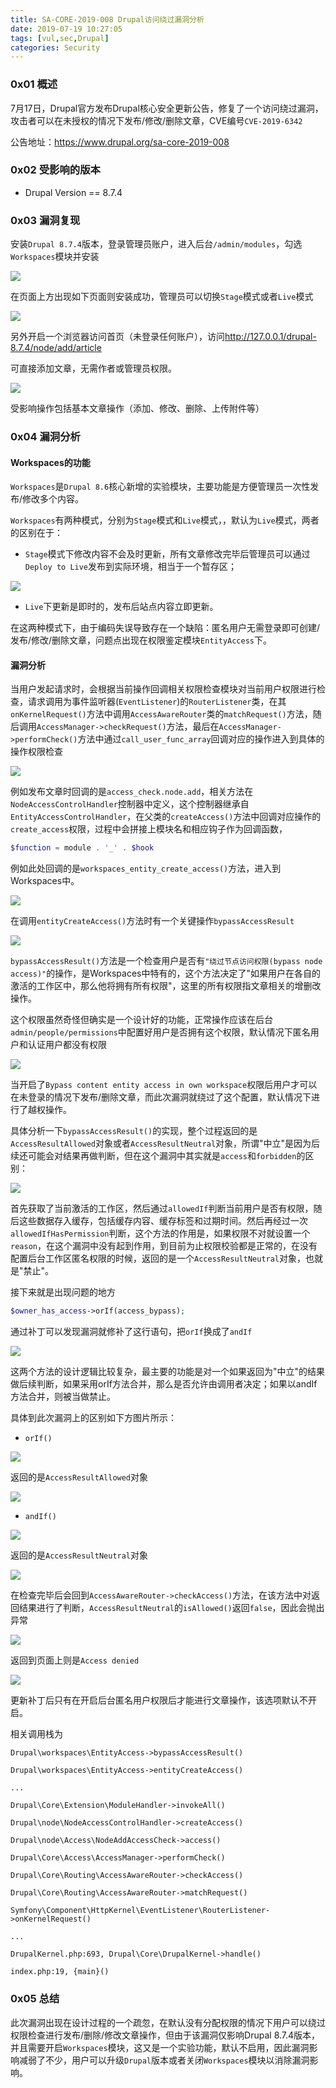 ```yaml
---
title: SA-CORE-2019-008 Drupal访问绕过漏洞分析
date: 2019-07-19 10:27:05
tags: [vul,sec,Drupal]
categories: Security
---
```


<script src="https://blog-1252261399.cos-website.ap-beijing.myqcloud.com/pangu.js"></script>

### 0x01 概述

7月17日，Drupal官方发布Drupal核心安全更新公告，修复了一个访问绕过漏洞，攻击者可以在未授权的情况下发布/修改/删除文章，CVE编号`CVE-2019-6342`

公告地址：<https://www.drupal.org/sa-core-2019-008>

### 0x02 受影响的版本

-   Drupal Version == 8.7.4

### 0x03 漏洞复现

安装`Drupal 8.7.4`版本，登录管理员账户，进入后台`/admin/modules`，勾选`Workspaces`模块并安装

![](https://blog-1252261399.cos-website.ap-beijing.myqcloud.com/images/20190719101447.png)

在页面上方出现如下页面则安装成功，管理员可以切换`Stage`模式或者`Live`模式

![](https://blog-1252261399.cos-website.ap-beijing.myqcloud.com/images/20190719104359.png)

另外开启一个浏览器访问首页（未登录任何账户），访问<http://127.0.0.1/drupal-8.7.4/node/add/article>

可直接添加文章，无需作者或管理员权限。

![](https://blog-1252261399.cos-website.ap-beijing.myqcloud.com/images/20190719104407.png)

受影响操作包括基本文章操作（添加、修改、删除、上传附件等）

### 0x04 漏洞分析

#### Workspaces的功能

`Workspaces`是`Drupal 8.6`核心新增的实验模块，主要功能是方便管理员一次性发布/修改多个内容。

`Workspaces`有两种模式，分别为`Stage`模式和`Live`模式，，默认为`Live`模式，两者的区别在于：

-   `Stage`模式下修改内容不会及时更新，所有文章修改完毕后管理员可以通过`Deploy to Live`发布到实际环境，相当于一个暂存区；

![](https://blog-1252261399.cos-website.ap-beijing.myqcloud.com/images/20190719104412.png)

-   `Live`下更新是即时的，发布后站点内容立即更新。

在这两种模式下，由于编码失误导致存在一个缺陷：匿名用户无需登录即可创建/发布/修改/删除文章，问题点出现在权限鉴定模块`EntityAccess`下。

#### 漏洞分析

当用户发起请求时，会根据当前操作回调相关权限检查模块对当前用户权限进行检查，请求调用为事件监听器(`EventListener`)的`RouterListener`类，在其`onKernelRequest()`方法中调用`AccessAwareRouter`类的`matchRequest()`方法，随后调用`AccessManager->checkRequest()`方法，最后在`AccessManager->performCheck()`方法中通过`call_user_func_array`回调对应的操作进入到具体的操作权限检查

![](https://blog-1252261399.cos-website.ap-beijing.myqcloud.com/images/20190719104431.png)

例如发布文章时回调的是`access_check.node.add`，相关方法在`NodeAccessControlHandler`控制器中定义，这个控制器继承自`EntityAccessControlHandler`，在父类的`createAccess()`方法中回调对应操作的`create_access`权限，过程中会拼接上模块名和相应钩子作为回调函数，

```php
$function = module . '_' . $hook
```

例如此处回调的是`workspaces_entity_create_access()`方法，进入到Workspaces中。

![](https://blog-1252261399.cos-website.ap-beijing.myqcloud.com/images/20190719104438.png)

在调用`entityCreateAccess()`方法时有一个关键操作`bypassAccessResult`

![](https://blog-1252261399.cos-website.ap-beijing.myqcloud.com/images/20190719104445.png)

`bypassAccessResult()`方法是一个检查用户是否有`"绕过节点访问权限(bypass node access)"`的操作，是Workspaces中特有的，这个方法决定了"如果用户在各自的激活的工作区中，那么他将拥有所有权限"，这里的所有权限指文章相关的增删改操作。

这个权限虽然奇怪但确实是一个设计好的功能，正常操作应该在后台`admin/people/permissions`中配置好用户是否拥有这个权限，默认情况下匿名用户和认证用户都没有权限

![](https://blog-1252261399.cos-website.ap-beijing.myqcloud.com/images/20190719104451.png)

当开启了`Bypass content entity access in own workspace`权限后用户才可以在未登录的情况下发布/删除文章，而此次漏洞就绕过了这个配置，默认情况下进行了越权操作。

具体分析一下`bypassAccessResult()`的实现，整个过程返回的是`AccessResultAllowed`对象或者`AccessResultNeutral`对象，所谓"中立"是因为后续还可能会对结果再做判断，但在这个漏洞中其实就是`access`和`forbidden`的区别：

![](https://blog-1252261399.cos-website.ap-beijing.myqcloud.com/images/20190719104457.png)

首先获取了当前激活的工作区，然后通过`allowedIf`判断当前用户是否有权限，随后这些数据存入缓存，包括缓存内容、缓存标签和过期时间。然后再经过一次`allowedIfHasPermission`判断，这个方法的作用是，如果权限不对就设置一个`reason`，在这个漏洞中没有起到作用，到目前为止权限校验都是正常的，在没有配置后台工作区匿名权限的时候，返回的是一个`AccessResultNeutral`对象，也就是"禁止"。

接下来就是出现问题的地方

```php
$owner_has_access->orIf(access_bypass);
```

通过补丁可以发现漏洞就修补了这行语句，把`orIf`换成了`andIf`

![](https://blog-1252261399.cos-website.ap-beijing.myqcloud.com/images/20190719104509.png)

这两个方法的设计逻辑比较复杂，最主要的功能是对一个如果返回为"中立"的结果做后续判断，如果采用orIf方法合并，那么是否允许由调用者决定；如果以andIf方法合并，则被当做禁止。

具体到此次漏洞上的区别如下方图片所示：

-   `orIf()`

![](https://blog-1252261399.cos-website.ap-beijing.myqcloud.com/images/20190719104515.png)

返回的是`AccessResultAllowed`对象

![](https://blog-1252261399.cos-website.ap-beijing.myqcloud.com/images/20190719104520.png)

-   `andIf()`

![](https://blog-1252261399.cos-website.ap-beijing.myqcloud.com/images/20190719104525.png)

返回的是`AccessResultNeutral`对象

![](https://blog-1252261399.cos-website.ap-beijing.myqcloud.com/images/20190719104529.png)

在检查完毕后会回到`AccessAwareRouter->checkAccess()`方法，在该方法中对返回结果进行了判断，`AccessResultNeutral`的`isAllowed()`返回`false`，因此会抛出异常 

![](https://blog-1252261399.cos-website.ap-beijing.myqcloud.com/images/20190719104536.png)

返回到页面上则是`Access denied`

![](https://blog-1252261399.cos-website.ap-beijing.myqcloud.com/images/20190719104542.png)

更新补丁后只有在开启后台匿名用户权限后才能进行文章操作，该选项默认不开启。

相关调用栈为

```
Drupal\workspaces\EntityAccess->bypassAccessResult()

Drupal\workspaces\EntityAccess->entityCreateAccess()

...

Drupal\Core\Extension\ModuleHandler->invokeAll()

Drupal\node\NodeAccessControlHandler->createAccess()

Drupal\node\Access\NodeAddAccessCheck->access()

Drupal\Core\Access\AccessManager->performCheck()

Drupal\Core\Routing\AccessAwareRouter->checkAccess()

Drupal\Core\Routing\AccessAwareRouter->matchRequest()

Symfony\Component\HttpKernel\EventListener\RouterListener->onKernelRequest()

...

DrupalKernel.php:693, Drupal\Core\DrupalKernel->handle()

index.php:19, {main}()
```



### 0x05 总结

此次漏洞出现在设计过程的一个疏忽，在默认没有分配权限的情况下用户可以绕过权限检查进行发布/删除/修改文章操作，但由于该漏洞仅影响Drupal 8.7.4版本，并且需要开启`Workspaces`模块，这又是一个实验功能，默认不启用，因此漏洞影响减弱了不少，用户可以升级`Drupal`版本或者关闭`Workspaces`模块以消除漏洞影响。



<script>pangu.spacingPage();</script>